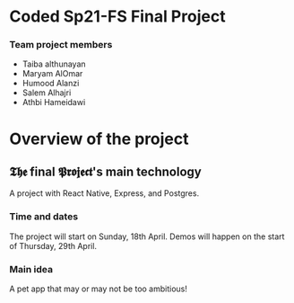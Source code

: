 # Coded Sp21-FS Final Project

### Team project members

- Taiba althunayan
- Maryam AlOmar
- Humood Alanzi
- Salem Alhajri
- Athbi Hameidawi

# Overview of the project

## 𝕿𝖍𝖊 final 𝕻𝖗𝖔𝖏𝖊𝖈𝖙's main technology

A project with React Native, Express, and Postgres.

### Time and dates

The project will start on Sunday, 18th April.
Demos will happen on the start of Thursday, 29th April.

### Main idea

A pet app that may or may not be too ambitious!
